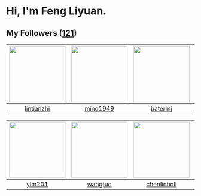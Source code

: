 # Hi, I'm Feng Liyuan.

## My Followers ([121](https://github.com/SunRunAway?tab=followers))

| <img src="https://avatars.githubusercontent.com/u/1457382?v=4" width="150" height="150" /> | <img src="https://avatars.githubusercontent.com/u/19871320?v=4" width="150" height="150" /> | <img src="https://avatars.githubusercontent.com/u/250445?v=4" width="150" height="150" /> | <img src="https://avatars.githubusercontent.com/u/34561254?v=4" width="150" height="150" /> |
| :----------------------------------------------------------------------------------------: | :-----------------------------------------------------------------------------------------: | :---------------------------------------------------------------------------------------: | :-----------------------------------------------------------------------------------------: |
|                         [lintianzhi](https://github.com/lintianzhi)                        |                           [mind1949](https://github.com/mind1949)                           |                           [batermj](https://github.com/batermj)                           |                          [KivenChen](https://github.com/KivenChen)                          |

| <img src="https://avatars.githubusercontent.com/u/588162?v=4" width="150" height="150" /> | <img src="https://avatars.githubusercontent.com/u/1171686?v=4" width="150" height="150" /> | <img src="https://avatars.githubusercontent.com/u/14999922?v=4" width="150" height="150" /> | <img src="https://avatars.githubusercontent.com/u/16526001?v=4" width="150" height="150" /> |
| :---------------------------------------------------------------------------------------: | :----------------------------------------------------------------------------------------: | :-----------------------------------------------------------------------------------------: | :-----------------------------------------------------------------------------------------: |
|                            [ylm201](https://github.com/ylm201)                            |                            [wangtuo](https://github.com/wangtuo)                           |                        [chenlinholl](https://github.com/chenlinholl)                        |                           [stuarthu](https://github.com/stuarthu)                           |